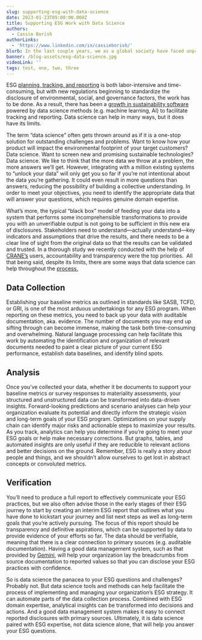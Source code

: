 ```yaml
---
slug: supporting-esg-with-data-science
date: 2023-01-23T05:00:00.000Z
title: Supporting ESG Work with Data Science
authors:
  - Cassie Borish
authorLinks:
  - 'https://www.linkedin.com/in/cassieborish/'
blurb: In the last couple years, we as a global society have faced unprecedented environmental, social, and economic challenges. The multifaceted impacts of the COVID pandemic, the environmental destruction from wildfires in Australia, and the Russian invasion of Ukraine are just a few examples.
banner: /blog-assets/esg-data-science.jpg
videoLink: ''
tags: test, one, two, three
---
```


<p class="mb-4 text-gray-500 indent-8">ESG <a class="font-medium text-blue-500 hover:text-blue-700"  href="https://rhoimpact.com/esg-blog/the-art-and-science-of-esg-impact" target="_blank" rel="noreferrer">planning, tracking, and reporting</a> is both labor-intensive and time-consuming, but with new regulations beginning to standardize the disclosure of environmental, social, and governance factors, the work has to be done. As a result, there has been a <a class="font-medium text-blue-500 hover:text-blue-700" href="https://www.protocol.com/enterprise/esg-sustainability-software-startups" target="_blank" rel="noreferrer">growth in sustainability software</a> powered by data science methods (e.g. machine learning, AI) to facilitate tracking and reporting. Data science can help in many ways, but it does have its limits.</p>

<p class="mb-4">
The term “data science” often gets thrown around as if it is a one-stop solution for outstanding challenges and problems. Want to know how your product will impact the environmental footprint of your target customers? Data science. Want to screen new and promising sustainable technologies? Data science. We like to think that the more data we throw at a problem, the more answers we’ll get. However, integrating with a million existing systems to “unlock your data” will only get you so far if you’re not intentional about the data you’re gathering. It could even result in more questions than answers, reducing the possibility of building a collective understanding. In order to meet your objectives, you need to identify the appropriate data that will answer your questions, which requires genuine domain expertise.
</p>
<p class="mb-12">
What’s more, the typical “black box” model of feeding your data into a system that performs some incomprehensible transformations to provide you with an unverifiable output is not going to be sufficient in this new era of disclosures. Stakeholders need to understand—actually understand—key indicators and assumptions that drive the results, and there needs to be a clear line of sight from the original data so that the results can be validated and trusted. In a thorough study we recently conducted with the help of <a class="font-medium text-blue-500 hover:text-blue-700" href="https://cranetool.org/" target="_blank" rel="noreferrer">CRANE’s</a> users, accountability and transparency were the top priorities.  All that being said, despite its limits, there are some ways that data science can help throughout the <a class="font-medium text-blue-500 hover:text-blue-700" href="https://rhoimpact.com/esg-blog/how-companies-can-prep-for-ESG-disclosure-standards" target="_blank" rel="noreferrer">process.</a>
</p>

<h2 class="mb-4 h2">Data Collection</h2>

<p class="mb-4">Establishing your baseline metrics as outlined in standards like SASB, TCFD, or GRI, is one of the most arduous undertakings for any ESG program. When reporting on these metrics, you need to back up your data with auditable documentation, aka. evidence. The number of documents you may end up sifting through can become immense, making the task both time-consuming and overwhelming. Natural language processing can help facilitate this work by automating the identification and organization of relevant documents needed to paint a clear picture of your current ESG performance, establish data baselines, and identify blind spots.</p>

<h2 class="mb-4 h2">Analysis</h2>

<p class="mb-12">
Once you’ve collected your data, whether it be documents to support your baseline metrics or survey responses to materiality assessments, your structured and unstructured data can be transformed into data-driven insights. Forward-looking predictions and scenario analyses can help your organization evaluate its potential and directly inform the strategic vision and long-term goals of your ESG program. Optimizations on your supply chain can identify major risks and actionable steps to maximize your results. As you track, analytics can help you determine if you’re going to meet your ESG goals or help make necessary corrections. But graphs, tables, and automated insights are only useful if they are reducible to relevant actions and better decisions on the ground. Remember, ESG is really a story about people and things, and we shouldn’t allow ourselves to get lost in abstract concepts or convoluted metrics.
</p>

<h2 class="mb-4 h2">Verification</h2>

<p class="mb-12">
You’ll need to produce a full report to effectively communicate your ESG practices, but we also often advise those in the early stages of their ESG journey to start by creating an interim ESG report that outlines what you have done to kickstart your journey and list next steps as well as long-term goals that you’re actively pursuing. The focus of this report should be transparency and definitive aspirations, which can be supported by data to provide evidence of your efforts so far. The data should be verifiable, meaning that there is a clear connection to primary sources (e.g. auditable documentation). Having a good data management system, such as that provided by <a class="font-medium text-blue-500 hover:text-blue-700" href="https://app.rhoimpact.com/" target="_blank" rel="noreferrer">Gemini</a>, will help your organization lay the breadcrumbs from source documentation to reported values so that you can disclose your ESG practices with confidence. 
</p>

<p class="mb-12">
So is data science the panacea to your ESG questions and challenges? Probably not. But data science tools and methods can help facilitate the process of implementing and managing your organization’s ESG strategy. It can automate parts of the data collection process. Combined with ESG domain expertise, analytical insights can be transformed into decisions and actions. And a good data management system makes it easy to connect reported disclosures with primary sources. Ultimately, it is data science paired with ESG expertise, not data science alone, that will help you answer your ESG questions. 
</p>
